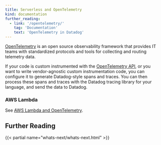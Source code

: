 ```yaml
---
title: Serverless and OpenTelemetry
kind: documentation
further_reading:
  - link: '/opentelemetry/'
    tag: 'Documentation'
    text: 'OpenTelemetry in Datadog'
---
```


[OpenTelemetry][1] is an open source observability framework that provides IT teams with standardized protocols and tools for collecting and routing telemetry data.

If your code is custom instrumented with the [OpenTelemetry API][2], or you want to write vendor-agnostic custom instrumentation code, you can configure it to generate Datadog-style spans and traces. You can then process these spans and traces with the Datadog tracing library for your language, and send the data to Datadog.

### AWS Lambda

See [AWS Lambda and OpenTelemetry][4].

## Further Reading

{{< partial name="whats-next/whats-next.html" >}}

[1]: https://opentelemetry.io/
[2]: https://opentelemetry.io/docs/reference/specification/trace/api
[3]: /tracing/trace_collection/otel_instrumentation/
[4]: /serverless/aws_lambda/opentelemetry